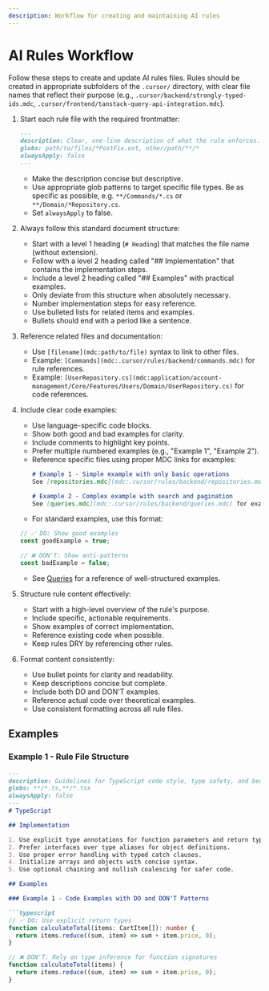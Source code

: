 ```yaml
---
description: Workflow for creating and maintaining AI rules
---
```


# AI Rules Workflow

Follow these steps to create and update AI rules files. Rules should be created in appropriate subfolders of the `.cursor/` directory, with clear file names that reflect their purpose (e.g., `.cursor/backend/strongly-typed-ids.mdc`, `.cursor/frontend/tanstack-query-api-integration.mdc`).

1. Start each rule file with the required frontmatter:
   ```markdown
   ---
   description: Clear, one-line description of what the rule enforces.
   globs: path/to/files/*PostFix.ext, other/path/**/*
   alwaysApply: false
   ---
   ```
   - Make the description concise but descriptive.
   - Use appropriate glob patterns to target specific file types. Be as specific as possible, e.g. `**/Commands/*.cs` or `**/Domain/*Repository.cs`.
   - Set `alwaysApply` to false.

2. Always follow this standard document structure:
   - Start with a level 1 heading (`# Heading`) that matches the file name (without extension).
   - Follow with a level 2 heading called "## Implementation" that contains the implementation steps.
   - Include a level 2 heading called "## Examples" with practical examples.
   - Only deviate from this structure when absolutely necessary.
   - Number implementation steps for easy reference.
   - Use bulleted lists for related items and examples.
   - Bullets should end with a period like a sentence.

3. Reference related files and documentation:
   - Use `[filename](mdc:path/to/file)` syntax to link to other files.
   - Example: `[Commands](mdc:.cursor/rules/backend/commands.mdc)` for rule references.
   - Example: `[UserRepository.cs](mdc:application/account-management/Core/Features/Users/Domain/UserRepository.cs)` for code references.

4. Include clear code examples:
   - Use language-specific code blocks.
   - Show both good and bad examples for clarity.
   - Include comments to highlight key points.
   - Prefer multiple numbered examples (e.g., "Example 1", "Example 2").
   - Reference specific files using proper MDC links for examples:
     ```markdown
     # Example 1 - Simple example with only basic operations
     See [repositories.mdc](mdc:.cursor/rules/backend/repositories.mdc) for a complete example.
     
     # Example 2 - Complex example with search and pagination 
     See [queries.mdc](mdc:.cursor/rules/backend/queries.mdc) for examples with pagination.
     ```
   - For standard examples, use this format:
   ```typescript
   // ✅ DO: Show good examples
   const goodExample = true;
   
   // ❌ DON'T: Show anti-patterns
   const badExample = false;
   ```
   - See [Queries](mdc:.cursor/rules/backend/queries.mdc) for a reference of well-structured examples.

5. Structure rule content effectively:
   - Start with a high-level overview of the rule's purpose.
   - Include specific, actionable requirements.
   - Show examples of correct implementation.
   - Reference existing code when possible.
   - Keep rules DRY by referencing other rules.

6. Format content consistently:
   - Use bullet points for clarity and readability.
   - Keep descriptions concise but complete.
   - Include both DO and DON'T examples.
   - Reference actual code over theoretical examples.
   - Use consistent formatting across all rule files.

## Examples

### Example 1 - Rule File Structure

```markdown
---
description: Guidelines for TypeScript code style, type safety, and best practices.
globs: **/*.ts,**/*.tsx
alwaysApply: false
---
# TypeScript

## Implementation

1. Use explicit type annotations for function parameters and return types.
2. Prefer interfaces over type aliases for object definitions.
3. Use proper error handling with typed catch clauses.
4. Initialize arrays and objects with concise syntax.
5. Use optional chaining and nullish coalescing for safer code.

## Examples

### Example 1 - Code Examples with DO and DON'T Patterns

```typescript
// ✅ DO: Use explicit return types
function calculateTotal(items: CartItem[]): number {
  return items.reduce((sum, item) => sum + item.price, 0);
}

// ❌ DON'T: Rely on type inference for function signatures
function calculateTotal(items) {
  return items.reduce((sum, item) => sum + item.price, 0);
}
```
```

